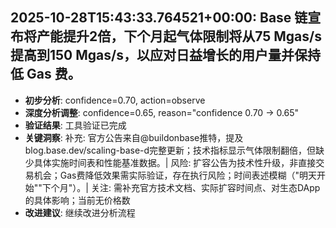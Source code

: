 
## 2025-10-28T15:43:33.764521+00:00: Base 链宣布将产能提升2倍，下个月起气体限制将从75 Mgas/s 提高到150 Mgas/s，以应对日益增长的用户量并保持低 Gas 费。
- **初步分析**: confidence=0.70, action=observe
- **深度分析调整**: confidence=0.65, reason="confidence 0.70 → 0.65"
- **验证结果**: 工具验证已完成
- **关键洞察**: 补充: 官方公告来自@buildonbase推特，提及blog.base.dev/scaling-base-d完整更新；技术指标显示气体限制翻倍，但缺少具体实施时间表和性能基准数据。| 风险: 扩容公告为技术性升级，非直接交易机会；Gas费降低效果需实际验证，存在执行风险；时间表述模糊（"明天开始""下个月"）。| 关注: 需补充官方技术文档、实际扩容时间点、对生态DApp的具体影响；当前无价格数
- **改进建议**: 继续改进分析流程


